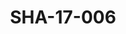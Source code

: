 ---
pid: SHA-17-006
title: SHA-17-006
language: ar
collection: شرحبيل احمد
original_label: 
rights: شرحبيل احمد
location_of_original: شرحبيل احمد
photographer_or_studio: استوديو جاك الكويت
scanned_from: photograph 13.1 by 17.8
_date: '1964'
location: الكويت
description: احمد حسن جمعه
additional_notes: 
permission_display: 'yes'
on_server: 'no'
on_website: 'no'
permalink: /archive/ar/sha-17-006.html
layout: photo-page
---